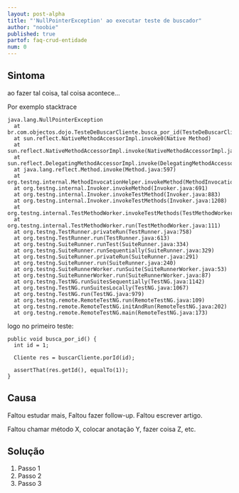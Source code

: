 ```yaml
---
layout: post-alpha
title: "'NullPointerException' ao executar teste de buscador"
author: "noobie"
published: true
partof: faq-crud-entidade
num: 0
---
```


## Sintoma

ao fazer tal coisa, tal coisa acontece...

Por exemplo stacktrace

    java.lang.NullPointerException
      at br.com.objectos.dojo.TesteDeBuscarCliente.busca_por_id(TesteDeBuscarCliente.java:42)
      at sun.reflect.NativeMethodAccessorImpl.invoke0(Native Method)
      at sun.reflect.NativeMethodAccessorImpl.invoke(NativeMethodAccessorImpl.java:39)
      at sun.reflect.DelegatingMethodAccessorImpl.invoke(DelegatingMethodAccessorImpl.java:25)
      at java.lang.reflect.Method.invoke(Method.java:597)
      at org.testng.internal.MethodInvocationHelper.invokeMethod(MethodInvocationHelper.java:80)
      at org.testng.internal.Invoker.invokeMethod(Invoker.java:691)
      at org.testng.internal.Invoker.invokeTestMethod(Invoker.java:883)
      at org.testng.internal.Invoker.invokeTestMethods(Invoker.java:1208)
      at org.testng.internal.TestMethodWorker.invokeTestMethods(TestMethodWorker.java:127)
      at org.testng.internal.TestMethodWorker.run(TestMethodWorker.java:111)
      at org.testng.TestRunner.privateRun(TestRunner.java:758)
      at org.testng.TestRunner.run(TestRunner.java:613)
      at org.testng.SuiteRunner.runTest(SuiteRunner.java:334)
      at org.testng.SuiteRunner.runSequentially(SuiteRunner.java:329)
      at org.testng.SuiteRunner.privateRun(SuiteRunner.java:291)
      at org.testng.SuiteRunner.run(SuiteRunner.java:240)
      at org.testng.SuiteRunnerWorker.runSuite(SuiteRunnerWorker.java:53)
      at org.testng.SuiteRunnerWorker.run(SuiteRunnerWorker.java:87)
      at org.testng.TestNG.runSuitesSequentially(TestNG.java:1142)
      at org.testng.TestNG.runSuitesLocally(TestNG.java:1067)
      at org.testng.TestNG.run(TestNG.java:979)
      at org.testng.remote.RemoteTestNG.run(RemoteTestNG.java:109)
      at org.testng.remote.RemoteTestNG.initAndRun(RemoteTestNG.java:202)
      at org.testng.remote.RemoteTestNG.main(RemoteTestNG.java:173)
    
logo no primeiro teste:

    public void busca_por_id() {
      int id = 1;
    
      Cliente res = buscarCliente.porId(id);
    
      assertThat(res.getId(), equalTo(1));
    }


## Causa

Faltou estudar mais, Faltou fazer follow-up. Faltou escrever artigo.

Faltou chamar método X, colocar anotação Y, fazer coisa Z, etc.

## Solução

1. Passo 1
1. Passo 2
1. Passo 3